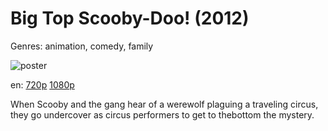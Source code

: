 # Big Top Scooby-Doo! (2012)

Genres: animation, comedy, family

![poster](http://image.tmdb.org/t/p/w500/5lCkQULbpO1bH5RTwx3t8vc0a0P.jpg)

en:
  [720p](magnet:?xt=urn:btih:55283BC09B284BB020B866020FAD9487286812F9&tr=udp://glotorrents.pw:6969/announce&tr=udp://tracker.opentrackr.org:1337/announce&tr=udp://torrent.gresille.org:80/announce&tr=udp://tracker.openbittorrent.com:80&tr=udp://tracker.coppersurfer.tk:6969&tr=udp://tracker.leechers-paradise.org:6969&tr=udp://p4p.arenabg.ch:1337&tr=udp://tracker.internetwarriors.net:1337)
  [1080p](magnet:?xt=urn:btih:DD4109EFA325ADF8BF577E9A6A97E06D58D78F2D&tr=udp://glotorrents.pw:6969/announce&tr=udp://tracker.opentrackr.org:1337/announce&tr=udp://torrent.gresille.org:80/announce&tr=udp://tracker.openbittorrent.com:80&tr=udp://tracker.coppersurfer.tk:6969&tr=udp://tracker.leechers-paradise.org:6969&tr=udp://p4p.arenabg.ch:1337&tr=udp://tracker.internetwarriors.net:1337)
  


When Scooby and the gang hear of a werewolf plaguing a traveling circus, they go undercover as circus performers to get to thebottom the mystery.